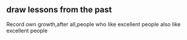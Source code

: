 ## draw lessons from the past 
Record own growth,after all,people who like excellent people also like excellent people
